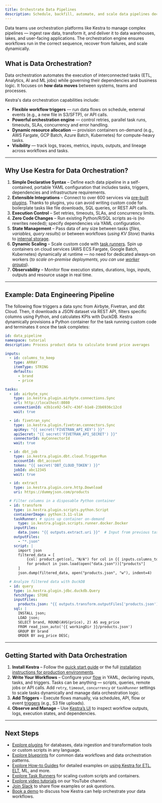 ```yaml
---
title: Orchestrate Data Pipelines
description: Schedule, backfill, automate, and scale data pipelines declaratively
---
```


Data teams use orchestration platforms like Kestra to manage complex pipelines — ingest raw data, transform it, and deliver it to data warehouses, lakes, and user-facing applications. The orchestration engine ensures workflows run in the correct sequence, recover from failures, and scale dynamically.

## What is Data Orchestration?

Data orchestration automates the execution of interconnected tasks (ETL, Analytics, AI and ML jobs) while governing their dependencies and business logic. It focuses on **how data moves** between systems, teams and processes.

Kestra's data orchestration capabilities include:
- **Flexible workflow triggers** — run data flows on schedule, external events (e.g., a new file in S3/SFTP), or API calls.
- **Powerful orchestration engine** — control retries, parallel task runs, timeouts, SLAs, concurrency and error handling.
- **Dynamic resource allocation** — provision containers on-demand (e.g., AWS Fargate, GCP Batch, Azure Batch, Kubernetes) for compute-heavy tasks.
- **Visibility** — track logs, traces, metrics, inputs, outputs, and lineage across workflows and tasks.

---

## Why Use Kestra for Data Orchestration?

1. **Simple Declarative Syntax** – Define each data pipeline in a self-contained, portable YAML configuration that includes tasks, triggers, dependencies and infrastructure requirements.
2. **Extensible Integrations** – Connect to over 600 services via [pre-built plugins](https://kestra.io/plugins). Thanks to plugins, you can avoid writing custom code for boilerplate tasks like file downloads, SQL queries, or REST API calls.
3. **Execution Control** – Set retries, timeouts, SLAs, and concurrency limits.
4. **Zero Code Changes** – Run existing Python/R/SQL scripts as-is (no rewrites needed); specify dependencies via YAML configuration.
5. **State Management** – Pass data of any size between tasks (_files, variables, query results_) or between workflows (_using KV Store_) thanks to [internal storage](../07.architecture/09.internal-storage.md).
6. **Dynamic Scaling** – Scale custom code with [task runners](../06.enterprise/task-runners.md). Spin up containers on cloud services (AWS ECS Fargate, Google Batch, Kubernetes) dynamically at runtime — no need for dedicated always-on workers (_to scale on-premise deployments, you can use [worker groups](../06.enterprise/04.scalability/worker-group.md)_).
7. **Observability** – Monitor flow execution states, durations, logs, inputs, outputs and resource usage in real time.

---

## Example: Data Engineering Pipeline

The following flow triggers a data sync from Airbyte, Fivetran, and dbt Cloud. Then, it downloads a JSON dataset via REST API, filters specific columns using Python, and calculates KPIs with DuckDB. Kestra dynamically provisions a Python container for the task running custom code and terminates it once the task completes:

```yaml
id: data_pipeline
namespace: tutorial
description: Process product data to calculate brand price averages

inputs:
  - id: columns_to_keep
    type: ARRAY
    itemType: STRING
    defaults:
      - brand
      - price

tasks:
  - id: airbyte_sync
    type: io.kestra.plugin.airbyte.connections.Sync
    url: http://localhost:8080
    connectionId: e3b1ce92-547c-436f-b1e8-23b6936c12cd
    wait: true

  - id: fivetran_sync
    type: io.kestra.plugin.fivetran.connectors.Sync
    apiKey: "{{ secret('FIVETRAN_API_KEY') }}"
    apiSecret: "{{ secret('FIVETRAN_API_SECRET') }}"
    connectorId: myConnectorId
    wait: true

  - id: dbt_job
    type: io.kestra.plugin.dbt.cloud.TriggerRun
    accountId: dbt_account
    token: "{{ secret('DBT_CLOUD_TOKEN') }}"
    jobId: abc12345
    wait: true

  - id: extract
    type: io.kestra.plugin.core.http.Download
    uri: https://dummyjson.com/products

  # Filter columns in a disposable Python container
  - id: transform
    type: io.kestra.plugin.scripts.python.Script
    containerImage: python:3.11-slim
    taskRunner: # spins up container on-demand
      type: io.kestra.plugin.scripts.runner.docker.Docker
    inputFiles:
      data.json: "{{ outputs.extract.uri }}"  # Input from previous task
    outputFiles:
      - "*.json"
    script: |
      import json
      filtered_data = [
          {col: product.get(col, "N/A") for col in {{ inputs.columns_to_keep }}}
          for product in json.load(open("data.json"))["products"]
      ]
      json.dump(filtered_data, open("products.json", "w"), indent=4)

  # Analyze filtered data with DuckDB
  - id: query
    type: io.kestra.plugin.jdbc.duckdb.Query
    fetchType: STORE
    inputFiles:
      products.json: "{{ outputs.transform.outputFiles['products.json'] }}"
    sql: |
      INSTALL json;
      LOAD json;
      SELECT brand, ROUND(AVG(price), 2) AS avg_price
      FROM read_json_auto('{{ workingDir }}/products.json')
      GROUP BY brand
      ORDER BY avg_price DESC;
```

---

## Getting Started with Data Orchestration

1. **Install Kestra** – Follow the [quick start guide](../01.getting-started/01.quickstart.md) or the full [installation instructions for production environments](../02.installation/index.md).
2. **Write Your Workflows** – Configure your [flow](../03.tutorial/index.md) in YAML, declaring inputs, tasks, and triggers. Tasks can be anything — scripts, queries, remote jobs or API calls. Add `retry`, `timeout`, `concurrency` or `taskRunner` settings to scale tasks dynamically and manage data orchestration logic.
3. **Add Triggers** – Execute flows manually, via schedules, API, flow or event [triggers](../04.workflow-components/07.triggers/index.md) (e.g., S3 file uploads).
4. **Observe and Manage** – Use [Kestra’s UI](../08.ui/index.md) to inspect workflow outputs, logs, execution states, and dependencies.

---

## Next Steps
- [Explore plugins](https://kestra.io/plugins) for databases, data ingestion and transformation tools or custom scripts in any language.
- [Explore blueprints](https://kestra.io/blueprints) for common data workflows and data orchestration patterns.
- [Explore How-to Guides](../15.how-to-guides/index.md) for detailed examples on [using Kestra for ETL](../15.how-to-guides/etl-pipelines.md), [ELT](../15.how-to-guides/dbt.md), ML, and more.
- [Explore Task Runners](../06.enterprise/04.scalability/task-runners.md) for scaling custom scripts and containers.
- [Explore video tutorials](https://www.youtube.com/@kestra-io) on our YouTube channel.
- [Join Slack](https://kestra.io/slack) to share flow examples or ask questions.
- [Book a demo](https://kestra.io/demo) to discuss how Kestra can help orchestrate your data workflows.

